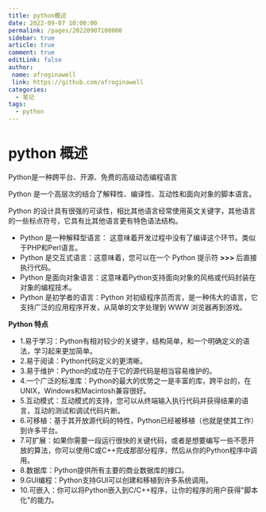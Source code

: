 ```yaml
---
title: python概述
date: 2022-09-07 10:00:00
permalink: /pages/20220907100000
sidebar: true
article: true
comment: true
editLink: false
author:
 name: afroginawell
 link: https://github.com/afroginawell
categories:
  - 笔记
tags:
  - python
---
```

# python 概述

Python是一种跨平台、开源、免费的高级动态编程语言

Python 是一个高层次的结合了解释性、编译性、互动性和面向对象的脚本语言。

Python 的设计具有很强的可读性，相比其他语言经常使用英文关键字，其他语言的一些标点符号，它具有比其他语言更有特色语法结构。

- Python 是一种解释型语言： 这意味着开发过程中没有了编译这个环节。类似于PHP和Perl语言。
- Python 是交互式语言：这意味着，您可以在一个 Python 提示符 **>>>** 后直接执行代码。
- Python 是面向对象语言：这意味着Python支持面向对象的风格或代码封装在对象的编程技术。
- Python 是初学者的语言：Python 对初级程序员而言，是一种伟大的语言，它支持广泛的应用程序开发，从简单的文字处理到 WWW 浏览器再到游戏。

**Python 特点**

- 1.易于学习：Python有相对较少的关键字，结构简单，和一个明确定义的语法，学习起来更加简单。
- 2.易于阅读：Python代码定义的更清晰。
- 3.易于维护：Python的成功在于它的源代码是相当容易维护的。
- 4.一个广泛的标准库：Python的最大的优势之一是丰富的库，跨平台的，在UNIX，Windows和Macintosh兼容很好。
- 5.互动模式：互动模式的支持，您可以从终端输入执行代码并获得结果的语言，互动的测试和调试代码片断。
- 6.可移植：基于其开放源代码的特性，Python已经被移植（也就是使其工作）到许多平台。
- 7.可扩展：如果你需要一段运行很快的关键代码，或者是想要编写一些不愿开放的算法，你可以使用C或C++完成那部分程序，然后从你的Python程序中调用。
- 8.数据库：Python提供所有主要的商业数据库的接口。
- 9.GUI编程：Python支持GUI可以创建和移植到许多系统调用。
- 10.可嵌入：你可以将Python嵌入到C/C++程序，让你的程序的用户获得"脚本化"的能力。